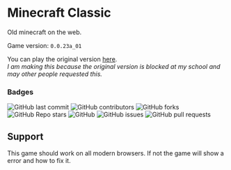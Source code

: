 # Minecraft Classic
Old minecraft on the web.

Game version: `0.0.23a_01`

You can play the original version [here](https://classic.minecraft.net).<br>
*I am making this because the original version is blocked at my school and may other people requested this.*

### Badges
<p>
<img alt="GitHub last commit" src="https://img.shields.io/github/last-commit/3kh0/minecraft-classic?color=red&label=Lastest%20commit&logo=github">
<img alt="GitHub contributors" src="https://img.shields.io/github/contributors/3kh0/minecraft-classic?color=purple&label=Contributors&logo=github">
<img alt="GitHub forks" src="https://img.shields.io/github/forks/3kh0/minecraft-classic?label=Forks&logo=github">
<img alt="GitHub Repo stars" src="https://img.shields.io/github/stars/3kh0/minecraft-classic?color=yellow&label=Stars&logo=github">
<img alt="GitHub" src="https://img.shields.io/github/license/3kh0/minecraft-classic?label=License&logo=github">
<img alt="GitHub issues" src="https://img.shields.io/github/issues/3kh0/minecraft-classic?label=Issues&logo=github">
<img alt="GitHub pull requests" src="https://img.shields.io/github/issues-pr/3kh0/minecraft-classic?color=yellow&label=Pull%20Requests&logo=github">
  </p>
 
## Support

This game should work on all modern browsers. If not the game will show a error and how to fix it.
